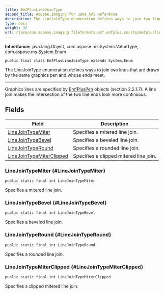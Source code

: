 ```yaml
---
title: EmfPlusLineJoinType
second_title: Aspose.Imaging for Java API Reference
description: The LineJoinType enumeration defines ways to join two lines that are drawn by the same graphics pen and whose ends meet.
type: docs
weight: 32
url: /java/com.aspose.imaging.fileformats.emf.emfplus.consts/emfpluslinejointype/
---
```

**Inheritance:**
java.lang.Object, com.aspose.ms.System.ValueType, com.aspose.ms.System.Enum
```
public final class EmfPlusLineJoinType extends System.Enum
```

The LineJoinType enumeration defines ways to join two lines that are drawn by the same graphics pen and whose ends meet.

--------------------

Graphics lines are specified by [EmfPlusPen](../../com.aspose.imaging.fileformats.emf.emfplus.objects/emfpluspen) objects (section 2.2.1.7). A line join makes the intersection of the two line ends look more continuous.
## Fields

| Field | Description |
| --- | --- |
| [LineJoinTypeMiter](#LineJoinTypeMiter) | Specifies a mitered line join. |
| [LineJoinTypeBevel](#LineJoinTypeBevel) | Specifies a beveled line join. |
| [LineJoinTypeRound](#LineJoinTypeRound) | Specifies a rounded line join. |
| [LineJoinTypeMiterClipped](#LineJoinTypeMiterClipped) | Specifies a clipped mitered line join. |
### LineJoinTypeMiter {#LineJoinTypeMiter}
```
public static final int LineJoinTypeMiter
```


Specifies a mitered line join.

### LineJoinTypeBevel {#LineJoinTypeBevel}
```
public static final int LineJoinTypeBevel
```


Specifies a beveled line join.

### LineJoinTypeRound {#LineJoinTypeRound}
```
public static final int LineJoinTypeRound
```


Specifies a rounded line join.

### LineJoinTypeMiterClipped {#LineJoinTypeMiterClipped}
```
public static final int LineJoinTypeMiterClipped
```


Specifies a clipped mitered line join.

